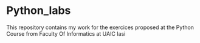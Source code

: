 # Python_labs

This repository contains my work for the exercices proposed at the Python Course from Faculty Of Informatics at UAIC Iasi
 
